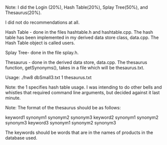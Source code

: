 Note: I did the Login (20%), Hash Table(20%), Splay Tree(50%), and Thesaurus(20%).

I did not do recommendations at all.


Hash Table - done in the files hashtable.h and hashtable.cpp. The hash table has been implemented in my derived data store class, data.cpp. The Hash Table object is called users. 

Splay Tree- done in the file splay.h. 

Thesaurus - done in the derived data store, data.cpp. The thesaurus function, getSynonyms(), takes in a file which will be thesaurus.txt.


Usage:
./hw8 dbSmall3.txt 1 thesaurus.txt

Note: the 1 specifies hash table usage. I was intending to do other bells and whistles that required command line arguments, but decided against it last minute.

Note: The format of the thesaurus should be as follows:

keyword1 synonym1 synonym2 synonym3
keyword2 synonym1 synonym2 synonym3
keyword3 synonym1 synonym2 synonym3

The keywords should be words that are in the names of products in the database used.
